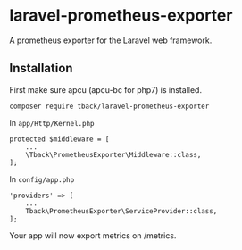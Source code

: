 # laravel-prometheus-exporter

A prometheus exporter for the Laravel web framework.

## Installation
First make sure apcu (apcu-bc for php7) is installed.

`composer require tback/laravel-prometheus-exporter`

In `app/Http/Kernel.php`
```
protected $middleware = [
    ...
    \Tback\PrometheusExporter\Middleware::class,
];
```

In `config/app.php`
```
'providers' => [
    ...
    Tback\PrometheusExporter\ServiceProvider::class,
];
```

Your app will now export metrics on /metrics.
